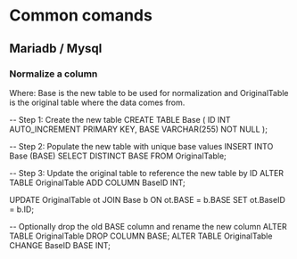 # Common comands

## Mariadb / Mysql

### Normalize a column
Where:
Base is the new table to be used for normalization and OriginalTable is the original table where the data comes from.

-- Step 1: Create the new table
CREATE TABLE Base (
    ID INT AUTO_INCREMENT PRIMARY KEY,
    BASE VARCHAR(255) NOT NULL
);

-- Step 2: Populate the new table with unique base values
INSERT INTO Base (BASE)
SELECT DISTINCT BASE FROM OriginalTable;

-- Step 3: Update the original table to reference the new table by ID
ALTER TABLE OriginalTable ADD COLUMN BaseID INT;

UPDATE OriginalTable ot
JOIN Base b ON ot.BASE = b.BASE
SET ot.BaseID = b.ID;

-- Optionally drop the old BASE column and rename the new column
ALTER TABLE OriginalTable DROP COLUMN BASE;
ALTER TABLE OriginalTable CHANGE BaseID BASE INT;

